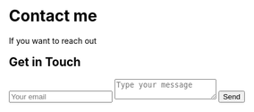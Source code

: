 ﻿---
layout: page
title: Contact me
subtitle: If you want to reach out
css: “/css/contactme.css”
---

<div id="contact">
	<h2>Get in Touch</h2> 
	<div id="contact-form"> 
		<form action="https://formspree.io/f/xgepoaoe" method="POST"> 
			<input type="hidden" name="_subject" value="Contact request from personal website" /> 
			<input type="email" name="_replyto" placeholder="Your email" required> 
			<textarea name="message" placeholder="Type your message" required></textarea> 
			<button type="submit">Send</button> 
		</form> 
	</div> 
</div>
